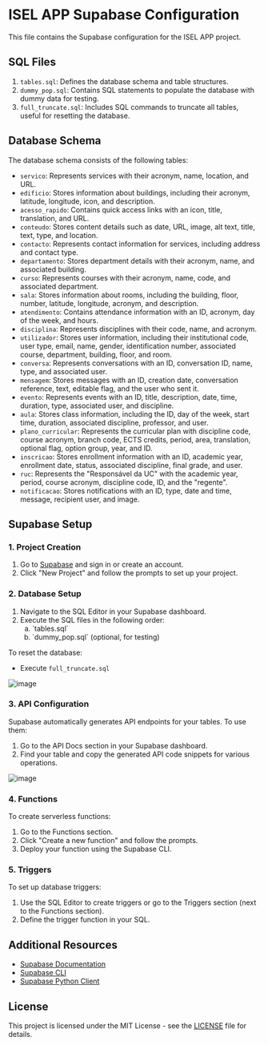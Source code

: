 # ISEL APP Supabase Configuration

This file contains the Supabase configuration for the ISEL APP project.

## SQL Files

1. `tables.sql`: Defines the database schema and table structures.
2. `dummy_pop.sql`: Contains SQL statements to populate the database with dummy data for testing.
3. `full_truncate.sql`: Includes SQL commands to truncate all tables, useful for resetting the database.

## Database Schema

The database schema consists of the following tables:

- `servico`: Represents services with their acronym, name, location, and URL.
- `edificio`: Stores information about buildings, including their acronym, latitude, longitude, icon, and description.
- `acesso_rapido`: Contains quick access links with an icon, title, translation, and URL.
- `conteudo`: Stores content details such as date, URL, image, alt text, title, text, type, and location.
- `contacto`: Represents contact information for services, including address and contact type.
- `departamento`: Stores department details with their acronym, name, and associated building.
- `curso`: Represents courses with their acronym, name, code, and associated department.
- `sala`: Stores information about rooms, including the building, floor, number, latitude, longitude, acronym, and description.
- `atendimento`: Contains attendance information with an ID, acronym, day of the week, and hours.
- `disciplina`: Represents disciplines with their code, name, and acronym.
- `utilizador`: Stores user information, including their institutional code, user type, email, name, gender, identification number, associated course, department, building, floor, and room.
- `conversa`: Represents conversations with an ID, conversation ID, name, type, and associated user.
- `mensagem`: Stores messages with an ID, creation date, conversation reference, text, editable flag, and the user who sent it.
- `evento`: Represents events with an ID, title, description, date, time, duration, type, associated user, and discipline.
- `aula`: Stores class information, including the ID, day of the week, start time, duration, associated discipline, professor, and user.
- `plano_curricular`: Represents the curricular plan with discipline code, course acronym, branch code, ECTS credits, period, area, translation, optional flag, option group, year, and ID.
- `inscricao`: Stores enrollment information with an ID, academic year, enrollment date, status, associated discipline, final grade, and user.
- `ruc`: Represents the "Responsável da UC" with the academic year, period, course acronym, discipline code, ID, and the "regente".
- `notificacao`: Stores notifications with an ID, type, date and time, message, recipient user, and image.

## Supabase Setup

### 1. Project Creation

1. Go to [Supabase](https://supabase.com/) and sign in or create an account.
2. Click "New Project" and follow the prompts to set up your project.

### 2. Database Setup

1. Navigate to the SQL Editor in your Supabase dashboard.
2. Execute the SQL files in the following order:
   <ol type="a">
     <li>`tables.sql`</li>
     <li>`dummy_pop.sql` (optional, for testing)</li>
   </ol>

To reset the database:
   - Execute `full_truncate.sql`

![image](https://github.com/rhgui/public_iselapp/assets/29288168/6dc38da4-0387-43de-9639-730c61b66570)

### 3. API Configuration

Supabase automatically generates API endpoints for your tables. To use them:

1. Go to the API Docs section in your Supabase dashboard.
2. Find your table and copy the generated API code snippets for various operations.

![image](https://github.com/rhgui/public_iselapp/assets/29288168/476792b8-5ad1-4dbf-9f4f-d422781c8390)

### 4. Functions

To create serverless functions:

1. Go to the Functions section.
2. Click "Create a new function" and follow the prompts.
3. Deploy your function using the Supabase CLI.

### 5. Triggers

To set up database triggers:

1. Use the SQL Editor to create triggers or go to the Triggers section (next to the Functions section).
2. Define the trigger function in your SQL.

## Additional Resources

- [Supabase Documentation](https://supabase.com/docs)
- [Supabase CLI](https://supabase.com/docs/reference/cli)
- [Supabase Python Client](https://supabase.com/docs/reference/python)

## License

This project is licensed under the MIT License - see the [LICENSE](../../LICENSE) file for details.